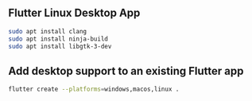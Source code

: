 ## Flutter Linux Desktop App
```sh
sudo apt install clang
sudo apt install ninja-build
sudo apt install libgtk-3-dev
```
## Add desktop support to an existing Flutter app
```sh
flutter create --platforms=windows,macos,linux .
```
